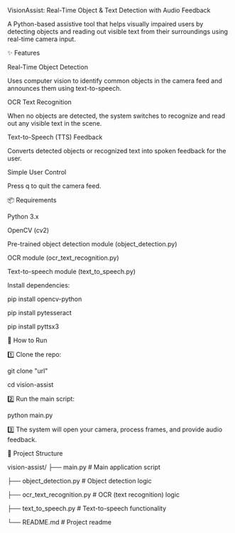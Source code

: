 VisionAssist: Real-Time Object & Text Detection with Audio Feedback

A Python-based assistive tool that helps visually impaired users by detecting objects and reading out visible text from their surroundings using real-time camera input.

✨ Features

Real-Time Object Detection

Uses computer vision to identify common objects in the camera feed and announces them using text-to-speech.

OCR Text Recognition

When no objects are detected, the system switches to recognize and read out any visible text in the scene.

Text-to-Speech (TTS) Feedback

Converts detected objects or recognized text into spoken feedback for the user.

Simple User Control

Press q to quit the camera feed.

📦 Requirements

Python 3.x

OpenCV (cv2)

Pre-trained object detection module (object_detection.py)

OCR module (ocr_text_recognition.py)

Text-to-speech module (text_to_speech.py)

Install dependencies:


pip install opencv-python

pip install pytesseract

pip install pyttsx3

🚀 How to Run

1️⃣ Clone the repo:



git clone "url"

cd vision-assist

2️⃣ Run the main script:


python main.py

3️⃣ The system will open your camera, process frames, and provide audio feedback.

📁 Project Structure


vision-assist/
├── main.py                     # Main application script

├── object_detection.py         # Object detection logic

├── ocr_text_recognition.py     # OCR (text recognition) logic

├── text_to_speech.py           # Text-to-speech functionality

└── README.md                   # Project readme
